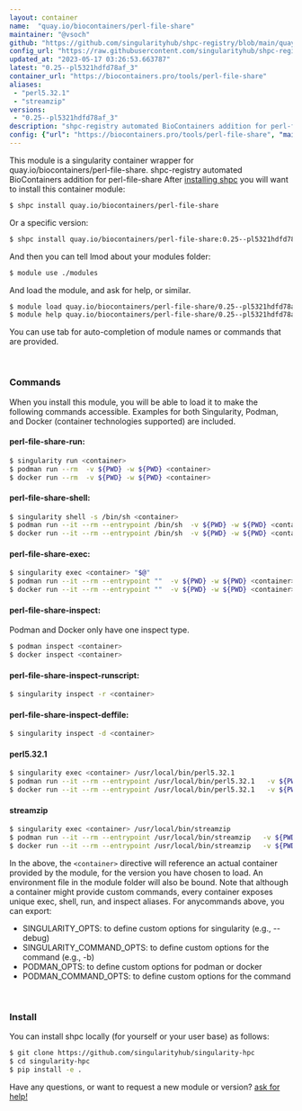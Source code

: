 ```yaml
---
layout: container
name:  "quay.io/biocontainers/perl-file-share"
maintainer: "@vsoch"
github: "https://github.com/singularityhub/shpc-registry/blob/main/quay.io/biocontainers/perl-file-share/container.yaml"
config_url: "https://raw.githubusercontent.com/singularityhub/shpc-registry/main/quay.io/biocontainers/perl-file-share/container.yaml"
updated_at: "2023-05-17 03:26:53.663787"
latest: "0.25--pl5321hdfd78af_3"
container_url: "https://biocontainers.pro/tools/perl-file-share"
aliases:
 - "perl5.32.1"
 - "streamzip"
versions:
 - "0.25--pl5321hdfd78af_3"
description: "shpc-registry automated BioContainers addition for perl-file-share"
config: {"url": "https://biocontainers.pro/tools/perl-file-share", "maintainer": "@vsoch", "description": "shpc-registry automated BioContainers addition for perl-file-share", "latest": {"0.25--pl5321hdfd78af_3": "sha256:6135eb9dc08f04cb2218c16429e487ff3d7abf4e9b5fadbeb478b034d8ebab62"}, "tags": {"0.25--pl5321hdfd78af_3": "sha256:6135eb9dc08f04cb2218c16429e487ff3d7abf4e9b5fadbeb478b034d8ebab62"}, "docker": "quay.io/biocontainers/perl-file-share", "aliases": {"perl5.32.1": "/usr/local/bin/perl5.32.1", "streamzip": "/usr/local/bin/streamzip"}}
---
```


This module is a singularity container wrapper for quay.io/biocontainers/perl-file-share.
shpc-registry automated BioContainers addition for perl-file-share
After [installing shpc](#install) you will want to install this container module:


```bash
$ shpc install quay.io/biocontainers/perl-file-share
```

Or a specific version:

```bash
$ shpc install quay.io/biocontainers/perl-file-share:0.25--pl5321hdfd78af_3
```

And then you can tell lmod about your modules folder:

```bash
$ module use ./modules
```

And load the module, and ask for help, or similar.

```bash
$ module load quay.io/biocontainers/perl-file-share/0.25--pl5321hdfd78af_3
$ module help quay.io/biocontainers/perl-file-share/0.25--pl5321hdfd78af_3
```

You can use tab for auto-completion of module names or commands that are provided.

<br>

### Commands

When you install this module, you will be able to load it to make the following commands accessible.
Examples for both Singularity, Podman, and Docker (container technologies supported) are included.

#### perl-file-share-run:

```bash
$ singularity run <container>
$ podman run --rm  -v ${PWD} -w ${PWD} <container>
$ docker run --rm  -v ${PWD} -w ${PWD} <container>
```

#### perl-file-share-shell:

```bash
$ singularity shell -s /bin/sh <container>
$ podman run --it --rm --entrypoint /bin/sh  -v ${PWD} -w ${PWD} <container>
$ docker run --it --rm --entrypoint /bin/sh  -v ${PWD} -w ${PWD} <container>
```

#### perl-file-share-exec:

```bash
$ singularity exec <container> "$@"
$ podman run --it --rm --entrypoint ""  -v ${PWD} -w ${PWD} <container> "$@"
$ docker run --it --rm --entrypoint ""  -v ${PWD} -w ${PWD} <container> "$@"
```

#### perl-file-share-inspect:

Podman and Docker only have one inspect type.

```bash
$ podman inspect <container>
$ docker inspect <container>
```

#### perl-file-share-inspect-runscript:

```bash
$ singularity inspect -r <container>
```

#### perl-file-share-inspect-deffile:

```bash
$ singularity inspect -d <container>
```


#### perl5.32.1

```bash
$ singularity exec <container> /usr/local/bin/perl5.32.1
$ podman run --it --rm --entrypoint /usr/local/bin/perl5.32.1   -v ${PWD} -w ${PWD} <container> -c " $@"
$ docker run --it --rm --entrypoint /usr/local/bin/perl5.32.1   -v ${PWD} -w ${PWD} <container> -c " $@"
```


#### streamzip

```bash
$ singularity exec <container> /usr/local/bin/streamzip
$ podman run --it --rm --entrypoint /usr/local/bin/streamzip   -v ${PWD} -w ${PWD} <container> -c " $@"
$ docker run --it --rm --entrypoint /usr/local/bin/streamzip   -v ${PWD} -w ${PWD} <container> -c " $@"
```



In the above, the `<container>` directive will reference an actual container provided
by the module, for the version you have chosen to load. An environment file in the
module folder will also be bound. Note that although a container
might provide custom commands, every container exposes unique exec, shell, run, and
inspect aliases. For anycommands above, you can export:

 - SINGULARITY_OPTS: to define custom options for singularity (e.g., --debug)
 - SINGULARITY_COMMAND_OPTS: to define custom options for the command (e.g., -b)
 - PODMAN_OPTS: to define custom options for podman or docker
 - PODMAN_COMMAND_OPTS: to define custom options for the command

<br>

### Install

You can install shpc locally (for yourself or your user base) as follows:

```bash
$ git clone https://github.com/singularityhub/singularity-hpc
$ cd singularity-hpc
$ pip install -e .
```

Have any questions, or want to request a new module or version? [ask for help!](https://github.com/singularityhub/singularity-hpc/issues)